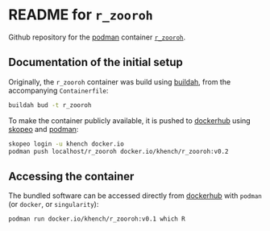 # README for `r_zooroh`

Github repository for the [podman](https://podman.io/) container [`r_zooroh`](https://hub.docker.com/repository/docker/khench/r_zooroh).

## Documentation of the initial setup

Originally, the `r_zooroh` container was build using [buildah](https://buildah.io/), from the accompanying `Containerfile`:

```sh
buildah bud -t r_zooroh
```

To make the container publicly available, it is pushed to [dockerhub](https://hub.docker.com/r/khench/r_zooroh) using [skopeo](https://github.com/containers/skopeo) and [podman](https://podman.io/):

```sh
skopeo login -u khench docker.io
podman push localhost/r_zooroh docker.io/khench/r_zooroh:v0.2
```

## Accessing the container

The bundled software can be accessed directly from [dockerhub](https://hub.docker.com/r/khench/r_zooroh) with `podman` (or `docker`, or `singularity`):

```sh
podman run docker.io/khench/r_zooroh:v0.1 which R
```
